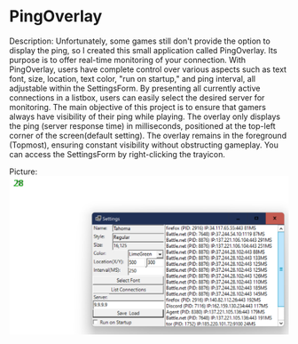 # PingOverlay

Description: Unfortunately, some games still don't provide the option to display the ping, so I created this small application called PingOverlay. Its purpose is to offer real-time monitoring of your connection. With PingOverlay, users have complete control over various aspects such as text font, size, location, text color, "run on startup," and ping interval, all adjustable within the SettingsForm. By presenting all currently active connections in a listbox, users can easily select the desired server for monitoring. The main objective of this project is to ensure that gamers always have visibility of their ping while playing. The overlay only displays the ping (server response time) in milliseconds, positioned at the top-left corner of the screen(default setting). The overlay remains in the foreground (Topmost), ensuring constant visibility without obstructing gameplay. You can access the SettingsForm by right-clicking the trayicon.

Picture:
![alt text](https://github.com/Sarotin/PingOverlay/blob/main/PingOverlay.png?raw=true)
